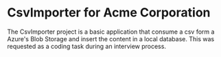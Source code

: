 # CsvImporter for Acme Corporation

The CsvImporter project is a basic application that consume a csv form a Azure's Blob Storage and insert the content in a local database. This was requested as a coding task during an interview process. 

